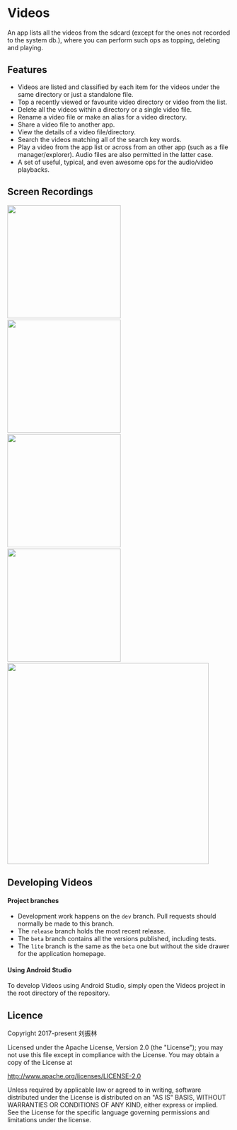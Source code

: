 Videos
======================

An app lists all the videos from the sdcard (except for the ones not recorded to the system db.),
where you can perform such ops as topping, deleting and playing.

## Features
- Videos are listed and classified by each item for the videos under the same directory or just
  a standalone file.
- Top a recently viewed or favourite video directory or video from the list.
- Delete all the videos within a directory or a single video file.
- Rename a video file or make an alias for a video directory.
- Share a video file to another app.
- View the details of a video file/directory.
- Search the videos matching all of the search key words.
- Play a video from the app list or across from an other app (such as a file manager/explorer).
  Audio files are also permitted in the latter case.
- A set of useful, typical, and even awesome ops for the audio/video playbacks.

## Screen Recordings
<img src="https://github.com/ApksHolder/Videos/blob/master/ScreenRecording_01.gif" width="256">&nbsp;
<img src="https://github.com/ApksHolder/Videos/blob/master/ScreenRecording_02.gif" width="256">&nbsp;
<img src="https://github.com/ApksHolder/Videos/blob/master/ScreenRecording_03.gif" width="256">&nbsp;
<img src="https://github.com/ApksHolder/Videos/blob/master/ScreenRecording_04.gif" width="256">&nbsp;
<img src="https://github.com/ApksHolder/Videos/blob/master/ScreenRecording_05.gif" width="455">

## Developing Videos

#### Project branches
- Development work happens on the `dev` branch. Pull requests should normally be made to this branch.
- The `release` branch holds the most recent release.
- The `beta` branch contains all the versions published, including tests.
- The `lite` branch is the same as the `beta` one but without the side drawer for the application homepage.

#### Using Android Studio
To develop Videos using Android Studio, simply open the Videos project in the root directory of the repository.

## Licence
Copyright 2017-present 刘振林

Licensed under the Apache License, Version 2.0 (the "License");
you may not use this file except in compliance with the License. You may obtain a copy of the License at

http://www.apache.org/licenses/LICENSE-2.0

Unless required by applicable law or agreed to in writing, software distributed under the License
is distributed on an "AS IS" BASIS, WITHOUT WARRANTIES OR CONDITIONS OF ANY KIND, either express or implied.
See the License for the specific language governing permissions and limitations under the license.